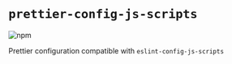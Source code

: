 # `prettier-config-js-scripts`

![npm](https://img.shields.io/npm/v/prettier-config-js-scripts)

Prettier configuration compatible with `eslint-config-js-scripts`

